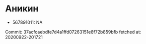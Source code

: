 # Аникин
- 567891011: NA

Commit: 37acfcaebdfe7d4a1ffd07263151e8f72b859bfb
 fetched at: 20200922-201721
